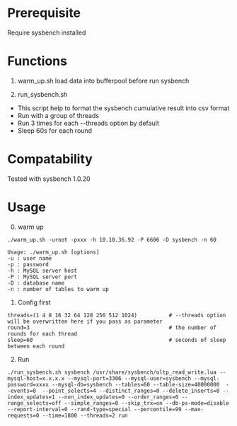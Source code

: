 # Prerequisite
Require sysbench installed

# Functions
1. warm_up.sh
load data into bufferpool before run sysbench

2. run_sysbench.sh
- This script help to format the sysbench cumulative result into csv format
- Run with a group of threads
- Run 3 times for each --threads option by default
- Sleep 60s for each round

# Compatability
Tested with sysbench 1.0.20

# Usage
0. warm up
```
./warm_up.sh -uroot -pxxx -h 10.10.36.92 -P 6606 -D sysbench -n 60

Usage: ./warm_up.sh [options]
-u : user name
-p : password
-h : MySQL server host
-P : MySQL server port
-D : database name
-n : number of tables to warm up
```

1. Config first
```
threads=(1 4 8 16 32 64 128 256 512 1024)          # --threads option will be overwritten here if you pass as parameter
round=3                                            # the number of rounds for each thread
sleep=60                                           # seconds of sleep between each round
```
2. Run
```
./run_sysbench.sh sysbench /usr/share/sysbench/oltp_read_write.lua --mysql-host=x.x.x.x --mysql-port=3306 --mysql-user=sysbench --mysql-password=xxxx --mysql-db=sysbench --tables=60 --table-size=40000000  --events=0  --point_selects=4 --distinct_ranges=0 --delete_inserts=0 --index_updates=1 --non_index_updates=0 --order_ranges=0 --range_selects=off --simple_ranges=0 --skip_trx=on --db-ps-mode=disable --report-interval=0 --rand-type=special --percentile=99 --max-requests=0 --time=1800 --threads=2 run
```
